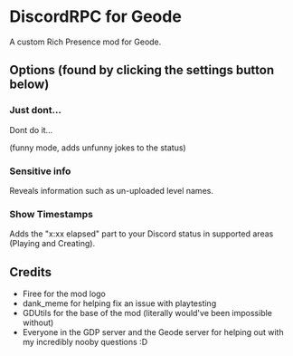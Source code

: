 # DiscordRPC for Geode

A custom Rich Presence mod for Geode.

## Options (found by clicking the settings button below)

### Just dont...
Dont do it...

(funny mode, adds unfunny jokes to the status)

### Sensitive info
Reveals information such as un-uploaded level names.

### Show Timestamps
Adds the "x:xx elapsed" part to your Discord status in supported areas (Playing and Creating).

## Credits

- Firee for the mod logo
- dank_meme for helping fix an issue with playtesting
- GDUtils for the base of the mod (literally would've been impossible without)
- Everyone in the GDP server and the Geode server for helping out with my incredibly nooby questions :D
